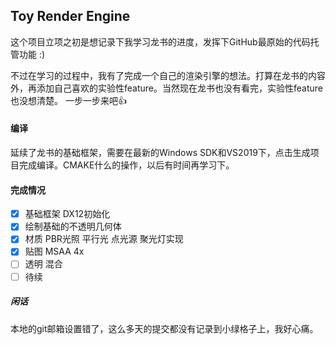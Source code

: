 ## Toy Render Engine

这个项目立项之初是想记录下我学习龙书的进度，发挥下GitHub最原始的代码托管功能 :)

不过在学习的过程中，我有了完成一个自己的渲染引擎的想法。打算在龙书的内容外，再添加自己喜欢的实验性feature。当然现在龙书也没有看完，实验性feature也没想清楚。
一步一步来吧👍

#### 编译
延续了龙书的基础框架，需要在最新的Windows SDK和VS2019下，点击生成项目完成编译。CMAKE什么的操作，以后有时间再学习下。
#### 完成情况
- [x] 基础框架 DX12初始化
- [x] 绘制基础的不透明几何体
- [x] 材质 PBR光照 平行光 点光源 聚光灯实现
- [x] 贴图 MSAA 4x
- [ ] 透明 混合
- [ ] 待续

##### 闲话

本地的git邮箱设置错了，这么多天的提交都没有记录到小绿格子上，我好心痛。
